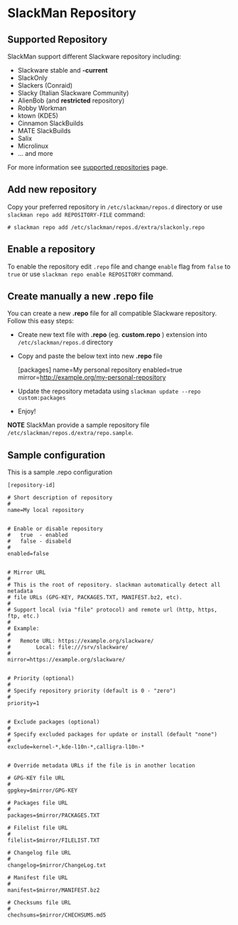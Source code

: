 # SlackMan Repository

## Supported Repository

SlackMan support different Slackware repository including:

 - Slackware stable and **-current**
 - SlackOnly
 - Slackers (Conraid)
 - Slacky (Italian Slackware Community)
 - AlienBob (and **restricted** repository)
 - Robby Workman
 - ktown (KDE5)
 - Cinnamon SlackBuilds
 - MATE SlackBuilds
 - Salix
 - Microlinux
 - ... and more

For more information see [supported repositories](supported-repo.md) page.

## Add new repository

Copy your preferred repository in `/etc/slackman/repos.d` directory or use
`slackman repo add REPOSITORY-FILE` command:

    # slackman repo add /etc/slackman/repos.d/extra/slackonly.repo

## Enable a repository

To enable the repository edit `.repo` file and change `enable` flag from `false`
to `true` or use `slackman repo enable REPOSITORY` command.

## Create manually a new .repo file

You can create a new **.repo** file for all compatible Slackware repository.
Follow this easy steps:

 - Create new text file with **.repo** (eg. **custom.repo** ) extension into `/etc/slackman/repos.d` directory
 - Copy and paste the below text into new **.repo** file


    [packages]
    name=My personal repository
    enabled=true
    mirror=http://example.org/my-personal-repository


 - Update the repository metadata using `slackman update --repo custom:packages`
 - Enjoy!

**NOTE** SlackMan provide a sample repository file `/etc/slackman/repos.d/extra/repo.sample`.


## Sample configuration

This is a sample .repo configuration

    [repository-id]

    # Short description of repository
    #
    name=My local repository


    # Enable or disable repository
    #   true  - enabled
    #   false - disabeld
    #
    enabled=false


    # Mirror URL
    #
    # This is the root of repository. slackman automatically detect all metadata
    # file URLs (GPG-KEY, PACKAGES.TXT, MANIFEST.bz2, etc).
    #
    # Support local (via "file" protocol) and remote url (http, https, ftp, etc.)
    #
    # Example:
    #
    #   Remote URL: https://example.org/slackware/
    #        Local: file:///srv/slackware/
    #
    mirror=https://example.org/slackware/


    # Priority (optional)
    #
    # Specify repository priority (default is 0 - "zero")
    #
    priority=1


    # Exclude packages (optional)
    #
    # Specify excluded packages for update or install (default "none")
    #
    exclude=kernel-*,kde-l10n-*,calligra-l10n-*


    # Override metadata URLs if the file is in another location

    # GPG-KEY file URL
    #
    gpgkey=$mirror/GPG-KEY

    # Packages file URL
    #
    packages=$mirror/PACKAGES.TXT

    # Filelist file URL
    #
    filelist=$mirror/FILELIST.TXT

    # Changelog file URL
    #
    changelog=$mirror/ChangeLog.txt

    # Manifest file URL
    #
    manifest=$mirror/MANIFEST.bz2

    # Checksums file URL
    #
    chechsums=$mirror/CHECHSUMS.md5
